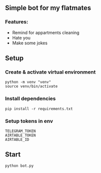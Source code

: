 ## Simple bot for my flatmates
### Features:
- Remind for appartments cleaning
- Hate you
- Make some jokes

## Setup
### Create & activate virtual environment
```
python -m venv "venv"
source venv/bin/activate
```


### Install dependencies
```
pip install -r requirements.txt
```

### Setup tokens in env
```
TELEGRAM_TOKEN
AIRTABLE_TOKEN
AIRTABLE_ID
```

## Start
```
python bot.py
```
